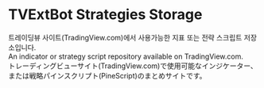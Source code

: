 # TVExtBot Strategies Storage

트레이딩뷰 사이트(TradingView.com)에서 사용가능한 지표 또는 전략 스크립트 저장소입니다.<br>
An indicator or strategy script repository available on TradingView.com.<br>
トレーディングビューサイト(TradingView.com)で使用可能なインジケーター、または戦略パインスクリプト(PineScript)のまとめサイトです。
